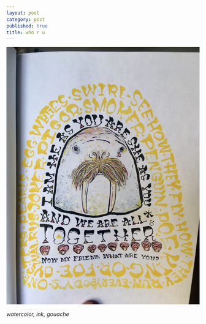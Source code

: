 ```yaml
---
layout: post
category: post
published: true
title: who r u
---
```

![we all r us](/media/ura-walrus.jpeg)
<!--more-->
<span class='medium fr'>*watercolor, ink, gouache*</span>  
  
  
  